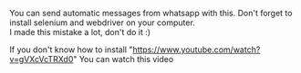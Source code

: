 You can send automatic messages from whatsapp with this. 
Don't forget to install selenium and webdriver on your computer.<br> I made this mistake a lot, don't do it :)

If you don't know how to install "https://www.youtube.com/watch?v=gVXcVcTRXd0" You can watch this video 
